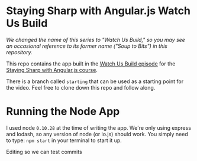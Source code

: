 # Staying Sharp with Angular.js Watch Us Build

*We changed the name of this series to "Watch Us Build," so you may see an occasional reference to its former name ("Soup to Bits") in this repository.*

This repo contains the app built in the [Watch Us Build episode](https://www.codeschool.com/screencasts/build-a-note-taking-app-with-angularjs) for the [Staying Sharp with Angular.js course](https://www.codeschool.com/courses/staying-sharp-with-angular-js).

There is a branch called `starting` that can be used as a starting point for the video. Feel free to clone down this repo and follow along.

# Running the Node App

I used node `0.10.28` at the time of writing the app. We're only using express and lodash, so any version of node (or io.js) should work. You simply need to type: `npm start` in your terminal to start it up.

Editing so we can test commits
